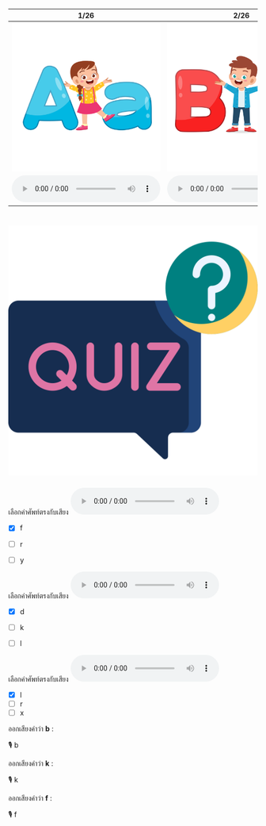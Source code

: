 <div class="carrousel">


|1/26|2/26|3/26|4/26|5/26|6/26|7/26|8/26|9/26|10/26|11/26|12/26|13/26|14/26|15/26|16/26|17/26|18/26|19/26|20/26|21/26|22/26|23/26|24/26|25/26|26/26|
| :----: | :----: | :----: | :----: | :----: | :----: | :----: | :----: | :----: | :----: | :----: | :----: | :----: | :----: | :----: | :----: | :----: | :----: | :----: | :----: | :----: | :----: | :----: | :----: | :----: | :----: |
|![](/media/img/alphabets/a.svg)|![](/media/img/alphabets/b.svg)|![](/media/img/alphabets/c.svg)|![](/media/img/alphabets/d.svg)|![](/media/img/alphabets/e.svg)|![](/media/img/alphabets/f.svg)|![](/media/img/alphabets/g.svg)|![](/media/img/alphabets/h.svg)|![](/media/img/alphabets/i.svg)|![](/media/img/alphabets/j.svg)|![](/media/img/alphabets/k.svg)|![](/media/img/alphabets/l.svg)|![](/media/img/alphabets/m.svg)|![](/media/img/alphabets/n.svg)|![](/media/img/alphabets/o.svg)|![](/media/img/alphabets/p.svg)|![](/media/img/alphabets/q.svg)|![](/media/img/alphabets/r.svg)|![](/media/img/alphabets/s.svg)|![](/media/img/alphabets/t.svg)|![](/media/img/alphabets/u.svg)|![](/media/img/alphabets/v.svg)|![](/media/img/alphabets/w.svg)|![](/media/img/alphabets/x.svg)|![](/media/img/alphabets/y.svg)|![](/media/img/alphabets/z.svg)|
|![](/media/audio/a.mp3)|![](/media/audio/b.mp3)|![](/media/audio/c.mp3)|![](/media/audio/d.mp3)|![](/media/audio/e.mp3)|![](/media/audio/f.mp3)|![](/media/audio/g.mp3)|![](/media/audio/h.mp3)|![](/media/audio/i.mp3)|![](/media/audio/j.mp3)|![](/media/audio/k.mp3)|![](/media/audio/l.mp3)|![](/media/audio/m.mp3)|![](/media/audio/n.mp3)|![](/media/audio/o.mp3)|![](/media/audio/p.mp3)|![](/media/audio/q.mp3)|![](/media/audio/r.mp3)|![](/media/audio/s.mp3)|![](/media/audio/t.mp3)|![](/media/audio/u.mp3)|![](/media/audio/v.mp3)|![](/media/audio/w.mp3)|![](/media/audio/x.mp3)|![](/media/audio/y.mp3)|![](/media/audio/z.mp3)|

</div>



# ![icon](/media/icons/quiz.svg) 


 เลือกคำศัพท์ตรงกับเสียง ![](/media/audio/f.mp3) 
 - [x] f
 - [ ] r
 - [ ] y


 เลือกคำศัพท์ตรงกับเสียง ![](/media/audio/d.mp3) 
 - [x] d
 - [ ] k
 - [ ] l


 เลือกคำศัพท์ตรงกับเสียง ![](/media/audio/l.mp3) 
 - [x] l
 - [ ] r
 - [ ] x

ออกเสียงคำว่า **b** :

🎙️ b

ออกเสียงคำว่า **k** :

🎙️ k

ออกเสียงคำว่า **f** :

🎙️ f


